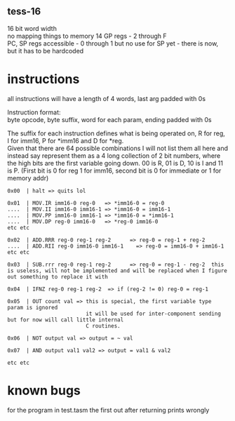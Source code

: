 ## tess-16

16 bit word width  
no mapping things to memory
14 GP regs - 2 through F  
PC, SP regs accessible - 0 through 1 but no use for SP yet - there is now, but it has to be hardcoded  

# instructions  
all instructions will have a length of 4 words, last arg padded with 0s  

Instruction format:  
byte opcode, byte suffix, word for each param, ending padded with 0s  
  
The suffix for each instruction defines what is being operated on, R for reg, I for imm16, P for *imm16 and D for *reg.  
Given that there are 64 possible combinations I will not list them all here and instead say represent them as a 4 long collection of 2 bit numbers, where the high bits are the first variable going down. 00 is R, 01 is D, 10 is I and 11 is P. (First bit is 0 for reg 1 for imm16, second bit is 0 for immediate or 1 for memory addr)

``` 
0x00  | halt => quits lol
 
0x01  | MOV.IR imm16-0 reg-0   => *imm16-0 = reg-0  
....  | MOV.II imm16-0 imm16-1 => *imm16-0 = imm16-1  
....  | MOV.PP imm16-0 imm16-1 => *imm16-0 = *imm16-1  
....  | MOV.DP reg-0 imm16-0   => *reg-0 imm16-0  
etc etc  

0x02  | ADD.RRR reg-0 reg-1 reg-2      => reg-0 = reg-1 + reg-2  
....  | ADD.RII reg-0 imm16-0 imm16-1    => reg-0 = imm16-0 + imm16-1  
etc etc  

0x03  | SUB.rrr reg-0 reg-1 reg-2      => reg-0 = reg-1 - reg-2  this is useless, will not be implemented and will be replaced when I figure out something to replace it with
  
0x04  | IFNZ reg-0 reg-1 reg-2  => if (reg-2 != 0) reg-0 = reg-1  

0x05  | OUT count val => this is special, the first variable type param is ignored
                         it will be used for inter-component sending but for now will call little internal
                         C routines.

0x06  | NOT output val => output = ~ val

0x07  | AND output val1 val2 => output = val1 & val2

etc etc
```

# known bugs  
for the program in test.tasm the first out after returning prints wrongly